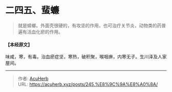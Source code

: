 # 二四五、蜚蠊


> 就是蟑螂。外面壳很硬的，有攻坚的作用，也可治疗关节炎，动物类的药普遍有活血化瘀的作用。

#### 【本经原文】
味咸，寒，有毒。治血瘀症坚，寒热，破积聚，喉咽痹，内寒无子。生川泽及人家屋间。

---

> 作者: [AcuHerb](https://acuherb.xyz)  
> URL: https://acuherb.xyz/posts/245.%E8%9C%9A%E8%A0%8A/  

